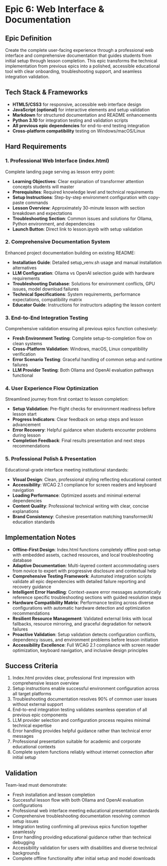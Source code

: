 # Epic 6: Web Interface & Documentation

## Epic Definition
Create the complete user-facing experience through a professional web interface and comprehensive documentation that guides students from initial setup through lesson completion. This epic transforms the technical implementation from previous epics into a polished, accessible educational tool with clear onboarding, troubleshooting support, and seamless integration validation.

## Tech Stack & Frameworks
- **HTML5/CSS3** for responsive, accessible web interface design
- **JavaScript (optional)** for interactive elements and setup validation
- **Markdown** for structured documentation and README enhancements
- **Python 3.10** for integration testing and validation scripts
- **All previous epic dependencies** for end-to-end testing integration
- **Cross-platform compatibility** testing on Windows/macOS/Linux

## Hard Requirements

### 1. Professional Web Interface (index.html)
Complete landing page serving as lesson entry point:
- **Learning Objectives**: Clear explanation of transformer attention concepts students will master
- **Prerequisites**: Required knowledge level and technical requirements
- **Setup Instructions**: Step-by-step environment configuration with copy-paste commands
- **Lesson Overview**: Approximately 30-minute lesson with section breakdown and expectations
- **Troubleshooting Section**: Common issues and solutions for Ollama, Python environment, and dependencies
- **Launch Button**: Direct link to lesson.ipynb with setup validation

### 2. Comprehensive Documentation System
Enhanced project documentation building on existing README:
- **Installation Guide**: Detailed setup_venv.sh usage and manual installation alternatives
- **LLM Configuration**: Ollama vs OpenAI selection guide with hardware requirements
- **Troubleshooting Database**: Solutions for environment conflicts, GPU issues, model download failures
- **Technical Specifications**: System requirements, performance expectations, compatibility matrix
- **Educator Guide**: Instructions for instructors adapting the lesson content

### 3. End-to-End Integration Testing
Comprehensive validation ensuring all previous epics function cohesively:
- **Fresh Environment Testing**: Complete setup-to-completion flow on clean systems
- **Cross-Platform Validation**: Windows, macOS, Linux compatibility verification
- **Error Scenario Testing**: Graceful handling of common setup and runtime failures
- **LLM Provider Testing**: Both Ollama and OpenAI evaluation pathways functional

### 4. User Experience Flow Optimization
Streamlined journey from first contact to lesson completion:
- **Setup Validation**: Pre-flight checks for environment readiness before lesson start
- **Progress Indicators**: Clear feedback on setup steps and lesson advancement
- **Error Recovery**: Helpful guidance when students encounter problems during lesson
- **Completion Feedback**: Final results presentation and next steps recommendations

### 5. Professional Polish & Presentation
Educational-grade interface meeting institutional standards:
- **Visual Design**: Clean, professional styling reflecting educational context
- **Accessibility**: WCAG 2.1 compliance for screen readers and keyboard navigation
- **Loading Performance**: Optimized assets and minimal external dependencies
- **Content Quality**: Professional technical writing with clear, concise explanations
- **Brand Consistency**: Cohesive presentation matching transformer/AI education standards

## Implementation Notes
- **Offline-First Design**: Index.html functions completely offline post-setup with embedded assets, cached resources, and local troubleshooting database
- **Adaptive Documentation**: Multi-layered content accommodating users from novice to expert with progressive disclosure and contextual help
- **Comprehensive Testing Framework**: Automated integration scripts validate all epic dependencies with detailed failure reporting and recovery guidance
- **Intelligent Error Handling**: Context-aware error messages automatically reference specific troubleshooting sections with guided resolution steps
- **Hardware Compatibility Matrix**: Performance testing across diverse configurations with automatic hardware detection and optimization recommendations
- **Resilient Resource Management**: Validated external links with local fallbacks, resource mirroring, and graceful degradation for network failures
- **Proactive Validation**: Setup validation detects configuration conflicts, dependency issues, and environment problems before lesson initiation
- **Accessibility Excellence**: Full WCAG 2.1 compliance with screen reader optimization, keyboard navigation, and inclusive design principles

## Success Criteria
1. Index.html provides clear, professional first impression with comprehensive lesson overview
2. Setup instructions enable successful environment configuration across all target platforms
3. Troubleshooting documentation resolves 90% of common user issues without external support
4. End-to-end integration testing validates seamless operation of all previous epic components
6. LLM provider selection and configuration process requires minimal technical expertise
7. Error handling provides helpful guidance rather than technical error messages
8. Professional presentation suitable for academic and corporate educational contexts
9. Complete system functions reliably without internet connection after initial setup

## Validation
Team-lead must demonstrate:
- Fresh installation and lesson completion
- Successful lesson flow with both Ollama and OpenAI evaluation configurations
- Professional web interface meeting educational presentation standards
- Comprehensive troubleshooting documentation resolving common setup issues
- Integration testing confirming all previous epics function together seamlessly
- Error handling providing educational guidance rather than technical debugging
- Accessibility validation for users with disabilities and diverse technical backgrounds
- Complete offline functionality after initial setup and model downloads